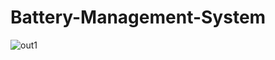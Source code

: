 # Battery-Management-System

![out1](https://user-images.githubusercontent.com/56114938/195864638-e88ebbd0-50c9-45a7-9d01-7dc95721f73f.jpg)
